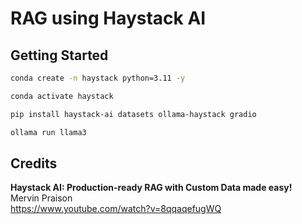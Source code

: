 # RAG using Haystack AI

## Getting Started

```bash
conda create -n haystack python=3.11 -y

conda activate haystack

pip install haystack-ai datasets ollama-haystack gradio

ollama run llama3
```

## Credits

**Haystack AI: Production-ready RAG with Custom Data made easy!**<br/>
Mervin Praison<br/>
<https://www.youtube.com/watch?v=8qqaqefugWQ>
